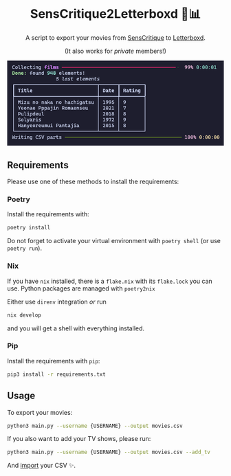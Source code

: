 <div align="center">

SensCritique2Letterboxd 🍿📊
============================

A script to export your movies from [SensCritique](https://senscritique.com) to [Letterboxd](https://letterboxd.com).

(It also works for *private* members!)

![Screenshot](assets/screenshot.png)

</div>

## Requirements

Please use one of these methods to install the requirements:

### Poetry

Install the requirements with:

```bash
poetry install
```

Do not forget to activate your virtual environment with `poetry shell` (or use `poetry run`).

### Nix

If you have `nix` installed, there is a `flake.nix` with its `flake.lock` you can use.
Python packages are managed with `poetry2nix`

Either use `direnv` integration _or_ run

```bash
nix develop
```

and you will get a shell with everything installed.

### Pip

Install the requirements with `pip`:

```bash
pip3 install -r requirements.txt
```

## Usage

To export your movies:

```bash
python3 main.py --username {USERNAME} --output movies.csv
```

If you also want to add your TV shows, please run:

```bash
python3 main.py --username {USERNAME} --output movies.csv --add_tv
```

And [import](https://letterboxd.com/import/) your CSV ✨.
